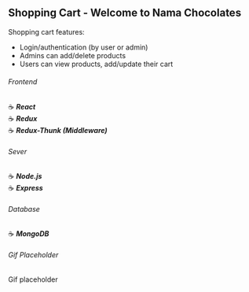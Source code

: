 ## Shopping Cart - Welcome to Nama Chocolates

Shopping cart features:

- Login/authentication (by user or admin)
- Admins can add/delete products
- Users can view products, add/update their cart

###### Frontend

:coffee: **_React_**
<br>
:coffee: **_Redux_**
<br>
:coffee: **_Redux-Thunk (Middleware)_**

###### Sever

:coffee: **_Node.js_**
<br>
:coffee: **_Express_**

###### Database

:coffee: **_MongoDB_**

###### Gif Placeholder

Gif placeholder
